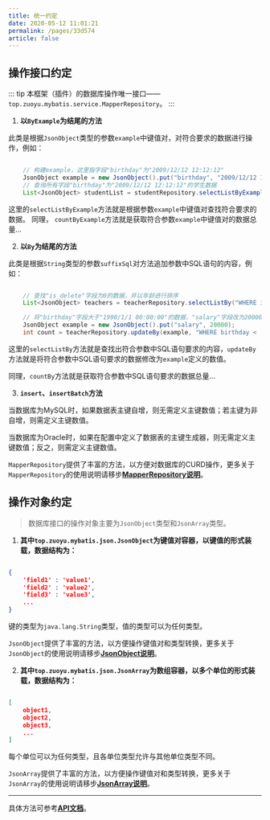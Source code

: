 ```yaml
---
title: 统一约定
date: 2020-05-12 11:01:21
permalink: /pages/33d574
article: false
---
```



## 操作接口约定

::: tip
本框架（插件）的数据库操作唯一接口——`top.zuoyu.mybatis.service.MapperRepository`。
:::

1. **以`ByExample`为结尾的方法**

此类是根据`JsonObject`类型的参数`example`中键值对，对符合要求的数据进行操作，例如：

```java

    // 构建example，这里指字段"birthday"为"2009/12/12 12:12:12"
    JsonObject example = new JsonObject().put("birthday", "2009/12/12 12:12:12");
    // 查询所有字段"birthday"为"2009/12/12 12:12:12"的学生数据
    List<JsonObject> studentList = studentRepository.selectListByExample(example);

```

这里的`selectListByExample`方法就是根据参数`example`中键值对查找符合要求的数据。
同理， `countByExample`方法就是获取符合参数`example`中键值对的数据总量...

2. **以`By`为结尾的方法**

此类是根据`String`类型的参数`suffixSql`对方法追加参数中SQL语句的内容，例如：

```java

    // 查找"is_delete"字段为0的数据，并以年龄进行排序
    List<JsonObject> teachers = teacherRepository.selectListBy("WHERE is_delete = 0 ORDER BY age");

    // 将"birthday"字段大于"1990/1/1 00:00:00"的数据，"salary"字段改为20000。 （也就是出生日期在1990年之前的老师，工资改为2W）
    JsonObject example = new JsonObject().put("salary", 20000);
    int count = teacherRepository.updateBy(example, "WHERE birthday < '1990/1/1 00:00:00'");

```

这里的`selectListBy`方法就是查找出符合参数中SQL语句要求的内容，`updateBy`方法就是将符合参数中SQL语句要求的数据修改为`example`定义的数值。

同理，`countBy`方法就是获取符合参数中SQL语句要求的数据总量...

3. **`insert`、`insertBatch`方法**

当数据库为MySQL时，如果数据表主键自增，则无需定义主键数值；若主键为非自增，则需定义主键数值。

当数据库为Oracle时，如果在配置中定义了数据表的主键生成器，则无需定义主键数值；反之，则需定义主键数值。



`MapperRepository`提供了丰富的方法，以方便对数据库的CURD操作，更多关于`MapperRepository`的使用说明请移步[**MapperRepository说明**](/pages/a20ce8/)。

## 操作对象约定

> 数据库接口的操作对象主要为`JsonObject`类型和`JsonArray`类型。

1. **其中`top.zuoyu.mybatis.json.JsonObject`为键值对容器，以键值的形式装载，数据结构为：**

```json

{
    'field1' : 'value1',
    'field2' : 'value2',
    'field3' : 'value3',
    ...
}

```

键的类型为`java.lang.String`类型，值的类型可以为任何类型。

`JsonObject`提供了丰富的方法，以方便操作键值对和类型转换，更多关于`JsonObject`的使用说明请移步[**JsonObject说明**](/pages/f14bdb/)。

2. **其中`top.zuoyu.mybatis.json.JsonArray`为数组容器，以多个单位的形式装载，数据结构为：**

```json

[
    object1,
    object2,
    object3,
    ...
]

```

每个单位可以为任何类型，且各单位类型允许与其他单位类型不同。

`JsonArray`提供了丰富的方法，以方便操作键值对和类型转换，更多关于`JsonArray`的使用说明请移步[**JsonArray说明**](/pages/3216b0/)。

---

具体方法可参考[**API文档**](https://mybatis.zuoyu.top/doc/index.html)。
